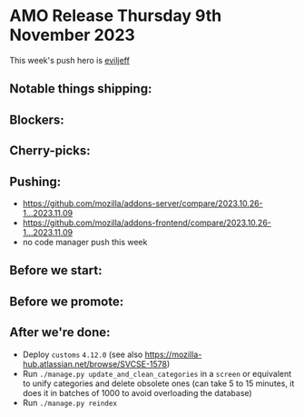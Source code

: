 # AMO Release Thursday 9th November 2023

This week's push hero is [eviljeff](https://github.com/eviljeff)

## Notable things shipping:

## Blockers:

## Cherry-picks:
  
## Pushing:

- https://github.com/mozilla/addons-server/compare/2023.10.26-1...2023.11.09
- https://github.com/mozilla/addons-frontend/compare/2023.10.26-1...2023.11.09
- no code manager push this week

## Before we start:

## Before we promote:

## After we're done:
- Deploy `customs` `4.12.0` (see also https://mozilla-hub.atlassian.net/browse/SVCSE-1578)
- Run `./manage.py update_and_clean_categories` in a `screen` or equivalent to unify categories and delete obsolete ones (can take 5 to 15 minutes, it does it in batches of 1000 to avoid overloading the database)
- Run `./manage.py reindex`
